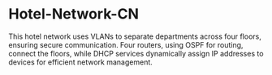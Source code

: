 # Hotel-Network-CN
This hotel network uses VLANs to separate departments across four floors, ensuring secure communication. Four routers, using OSPF for routing, connect the floors, while DHCP services dynamically assign IP addresses to devices for efficient network management.

